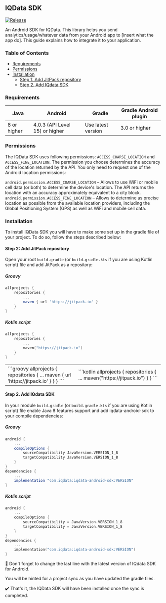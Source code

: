 ## IQData SDK

[![Release](https://jitpack.io/v/jitpack/android-example.svg)](https://jitpack.io/#jitpack/android-example)

An Android SDK for IQData. This library helps you send analytics/usage/whatever data from your Android app to [insert what the app do]. This guide explains how to integrate it to your application.

### Table of Contents
- [Requirements](#requirements)
- [Permissions](#permissions)
- [Installation](#installation)
    - [Step 1: Add JitPack repository](#step-1-add-jitpack-repository)
    - [Step 2. Add IQdata SDK](#step-2-add-iqdata-sdk)

### Requirements
|Java|Android|Gradle|Gradle Android plugin|
|---|---|---|---|
|8 or higher|4.0.3 (API Level 15) or higher|Use latest version|3.0 or higher|

### Permissions
The IQData SDK uses following permissions: `ACCESS_COARSE_LOCATION` and `ACCESS_FINE_LOCATION`.
The permission you choose determines the accuracy of the location returned by the API. You only need to request one of the Android location permissions:

`android.permission.ACCESS_COARSE_LOCATION` – Allows to use WiFi or mobile cell data (or both) to determine the device's location. The API returns the location with an accuracy approximately equivalent to a city block.
`android.permission.ACCESS_FINE_LOCATION` – Allows to determine as precise location as possible from the available location providers, including the Global Positioning System (GPS) as well as WiFi and mobile cell data.

### Installation

To install IQData SDK you will have to make some set up in the gradle file of your project. To do so, follow the steps described below:

#### Step 2: Add JitPack repository

Open your root `build.gradle` (or `build.gradle.kts` if you are using Kotlin script) file and add JitPack as a repository:

##### Groovy
```groovy
allprojects {
    repositories {
        ...
        maven { url 'https://jitpack.io' }
    }
}
```
##### Kotlin script
```kotlin
allprojects {
    repositories {
        ...
        maven("https://jitpack.io")
    }
}
```

<table>
<tr>
<td>
```groovy
allprojects {
    repositories {
        ...
        maven { url 'https://jitpack.io' }
    }
}
```
</td>
<td>
    ```kotlin
allprojects {
    repositories {
        ...
        maven("https://jitpack.io")
    }
}
```
</td>
</tr>
</table>   

#### Step 2. Add IQdata SDK

In your module `build.gradle` (or `build.gradle.kts` if you are using Kotlin script) file enable Java 8 features support and add iqdata-android-sdk to your compile dependencies:

##### Groovy
```groovy
android {
    ...
    compileOptions {
        sourceCompatibility JavaVersion.VERSION_1_8
        targetCompatibility JavaVersion.VERSION_1_8
    }
}
dependencies {
    ...
    implementation "com.iqdata:iqdata-android-sdk:VERSION"
}
```
##### Kotlin script
```kotlin
android {
    ...
    compileOptions {
        sourceCompatibility = JavaVersion.VERSION_1_8
        targetCompatibility = JavaVersion.VERSION_1_8
    }
}
dependencies {
    ...
    implementation("com.iqdata:iqdata-android-sdk:VERSION")
}
```
:small_blue_diamond: Don't forget to change the last line with the latest version of IQdata SDK for Android.

You will be hinted for a project sync as you have updated the gradle files.

:heavy_check_mark: That's it, the IQData SDK will have been installed once the sync is completed.
